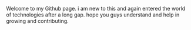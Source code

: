 Welcome to my Github page.
i am new to this and again entered the world of technologies after a long gap.
hope you guys understand and help in growing and contributing.

